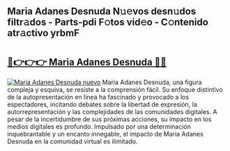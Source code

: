 ## Maria Adanes Desnuda N𝚞𝚎vos desn𝚞dos filtr𝚊dos - Parts-pdi F𝚘tos vid𝚎o - C𝚘ntenido atr𝚊ctivo yrbmF

# <h2><a href="http://mbc5kdh.tromn.icu/?c=Maria+Adanes+Desnuda">🔗👉👉👉 Maria Adanes Desnuda 🔗🔗</a></h2>

[![Maria Adanes Desnuda nuevo](https://i.imgur.com/pEAQMta.gif)](http://mbc5kdh.tromn.icu/?c=Maria+Adanes+Desnuda)
Maria Adanes Desnuda, una figura compleja y esquiva, se resiste a la comprensión fácil. Su enfoque distintivo de la autopresentación en línea ha fascinado y provocado a los espectadores, incitando debates sobre la libertad de expresión, la autorrepresentación y las complejidades de las comunidades digitales. A pesar de la incertidumbre de sus próximas acciones, su impacto en los medios digitales es profundo. Impulsado por una determinación inquebrantable y un encanto innegable, el impacto de Maria Adanes Desnuda en la comunidad virtual es ilimitado.
